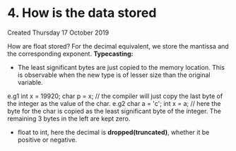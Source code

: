 # 4. How is the data stored
Created Thursday 17 October 2019

How are float stored?
For the decimal equivalent, we store the mantissa and the corresponding exponent.
**Typecasting:**

* The least significant bytes are just copied to the memory location. This is observable when the new type is of lesser size than the original variable.

e.g1 int x = 19920; char p = x; // the compiler will just copy the last byte of the integer as the value of the char. 
e.g2 char a = 'c'; int x = a; // here the byte for the char is copied as the least significant byte of the integer. The remaining 3 bytes in the left are kept zero.   

* float to int, here the decimal is **dropped(truncated)**, whether it be positive or negative.


